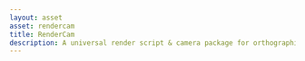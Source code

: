 ```yaml
---
layout: asset
asset: rendercam
title: RenderCam
description: A universal render script & camera package for orthographic and perspective cameras.
---
```

